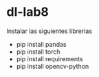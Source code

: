 # dl-lab8
Instalar las siguientes librerias
- pip install pandas
- pip install torch
- pip install requirements
- pip install opencv-python
